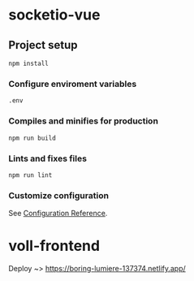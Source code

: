 # **socketio-vue**

## Project setup
```
npm install
```

### Configure enviroment variables
```
.env
```

### Compiles and minifies for production
```
npm run build
```

### Lints and fixes files
```
npm run lint
```

### Customize configuration
See [Configuration Reference](https://cli.vuejs.org/config/).
# voll-frontend


Deploy ~> https://boring-lumiere-137374.netlify.app/
